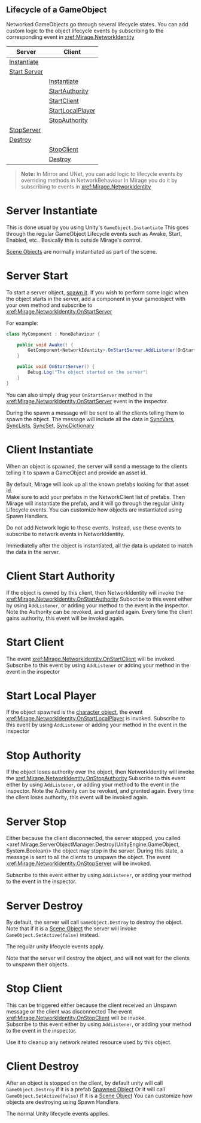 ## Lifecycle of a GameObject

Networked GameObjects go through several lifecycle states. 
You can add custom logic to the object lifecycle events by subscribing to the corresponding event in <xref:Mirage.NetworkIdentity>

| Server                             | Client                                    |
| ---------------------------------- | ----------------------------------------- |
| [Instantiate](#server-instantiate) |                                           |
| [Start Server](#server-start)      |                                           |
|                                    | [Instantiate](#client-instantiate)        |
|                                    | [StartAuthority](#client-start-authority) |
|                                    | [StartClient](#start-client)              |
|                                    | [StartLocalPlayer](#start-local-player)   |
|                                    | [StopAuthority](#stop-authority)          |
| [StopServer](#server-stop)         |                                           |
| [Destroy](#server-destroy)         |                                           |
|                                    | [StopClient](#stop-client)                |
|                                    | [Destroy](#client-destroy)                |


> **Note:** In Mirror and UNet, you can add logic to lifecycle events by overriding methods in NetworkBehaviour
> In Mirage you do it by subscribing to events in <xref:Mirage.NetworkIdentity>

# Server Instantiate

This is done usual by you using Unity's `GameObject.Instantiate` 
This goes through the regular GameObject Lifecycle events such as Awake, Start, Enabled, etc..
Basically this is outside Mirage's control.

[Scene Objects](SceneObjects.md) are normally instantiated as part of the scene.

# Server Start

To start a server object,  [spawn it](SpawnObject.md). 
If you wish to perform some logic when the object starts in the server, add a 
component in your gameobject with your own method and subscribe to 
<xref:Mirage.NetworkIdentity.OnStartServer>

For example:

```cs
class MyComponent : MonoBehaviour {

    public void Awake() {
        GetComponent<NetworkIdentity>.OnStartServer.AddListener(OnStartServer);
    }

    public void OnStartServer() {
        Debug.Log("The object started on the server")
    }
}
```

You can also simply drag your `OnStartServer` method in the <xref:Mirage.NetworkIdentity.OnStartServer> event in the inspector.

During the spawn a message will be sent to all the clients telling them to spawn the object. The message
will include all the data in [SyncVars](../Sync/SyncVars.md), [SyncLists](../Sync/SyncLists.md), [SyncSet](../Sync/SyncHashSet.md), [SyncDictionary](../Sync/SyncDictionary.md)

# Client Instantiate

When an object is spawned,  the server will send a message to the clients telling it to spawn a GameObject and provide 
an asset id.

By default, Mirage will look up all the known prefabs looking for that asset id.  
Make sure to add your prefabs in the NetworkClient list of prefabs.
Then Mirage will instantiate the prefab,  and it will go through the regular Unity Lifecycle events.
You can customize how objects are instantiated using Spawn Handlers.

Do not add Network logic to these events.  Instead,  use these events to subscribe to network events in NetworkIdentity.

Immediatelly after the object is instantiated, all the data is updated to match the data in the server.

# Client Start Authority

If the object is owned by this client, then NetworkIdentity will invoke the <xref:Mirage.NetworkIdentity.OnStartAuthority>
Subscribe to this event either by using `AddListener`,  or adding your method to the event in the inspector.
Note the Authority can be revoked, and granted again.  Every time the client gains authority, this event will be invoked again.

# Start Client

The event <xref:Mirage.NetworkIdentity.OnStartClient> will be invoked. 
Subscribe to this event by using `AddListener` or adding your method in the event in the inspector

# Start Local Player

If the object spawned is the [character object](SpawnPlayer.md),  the event <xref:Mirage.NetworkIdentity.OnStartLocalPlayer>
is invoked.
Subscribe to this event by using `AddListener` or adding your method in the event in the inspector

# Stop Authority

If the object loses authority over the object, then NetworkIdentity will invoke the <xref:Mirage.NetworkIdentity.OnStopAuthority>
Subscribe to this event either by using `AddListener`,  or adding your method to the event in the inspector.
Note the Authority can be revoked, and granted again.  Every time the client loses authority, this event will be invoked again.

# Server Stop

Either because the client disconnected, the server stopped, 
you called <xref:Mirage.ServerObjectManager.Destroy(UnityEngine.GameObject, System.Boolean)> the object may stop in the server.
During this state, a message is sent to all the clients to unspawn the object.
The event <xref:Mirage.NetworkIdentity.OnStopServer> will be invoked. 

Subscribe to this event either by using `AddListener`,  or adding your method to the event in the inspector.

# Server Destroy

By default, the server will call `GameObject.Destroy` to destroy the object.  
Note that if it is a [Scene Object](SceneObjects.md) the server will invoke `GameObject.SetActive(false)` instead.  

The regular unity lifecycle events apply.

Note that the server will destroy the object, and will not wait for the clients to unspawn their objects.

# Stop Client

This can be triggered either because the client received an Unspawn message or the client was disconnected
The event <xref:Mirage.NetworkIdentity.OnStopClient> will be invoke.  
Subscribe to this event either by using `AddListener`,  or adding your method to the event in the inspector.

Use it to cleanup any network related resource used by this object.

# Client Destroy

After an object is stopped on the client,  by default unity will call `GameObject.Destroy` if it is a prefab [Spawned Object](SpawnObject.md)
Or it will call `GameObject.SetActive(false)` if it is a [Scene Object](SceneObjects.md)
You can customize how objects are destroying using Spawn Handlers

The normal Unity lifecycle events applies.
